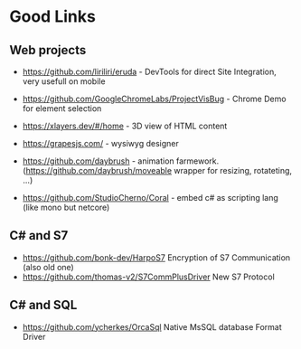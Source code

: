 # Good Links

## Web projects

- https://github.com/liriliri/eruda - DevTools for direct Site Integration, very usefull on mobile
- https://github.com/GoogleChromeLabs/ProjectVisBug - Chrome Demo for element selection
- https://xlayers.dev/#/home - 3D view of HTML content
- https://grapesjs.com/ - wysiwyg designer
- https://github.com/daybrush - animation farmework. (https://github.com/daybrush/moveable wrapper for resizing, rotateting, ...)

- https://github.com/StudioCherno/Coral - embed c# as scripting lang (like mono but netcore)

## C# and S7

- https://github.com/bonk-dev/HarpoS7 Encryption of S7 Communication (also old one)
- https://github.com/thomas-v2/S7CommPlusDriver New S7 Protocol

## C# and SQL
- https://github.com/ycherkes/OrcaSql Native MsSQL database Format Driver
